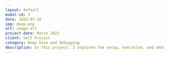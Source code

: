 ```yaml
---
layout: default
modal-id: 3
date: 2022-07-16
img: deep.png
alt: image-alt
project-date: March 2022
client: Self Project
category: Deep Dive and Debugging
description: In this project, I explored the setup, execution, and debugging of data pipelines using Apache Beam, Google DataFlow, and Apache Flink. I provided setup guides for each framework and implemented a word count pipeline in Python for Beam and DataFlow, and in Java for Flink. Detailed instructions for running the pipelines locally, on the cloud, and on a cluster were included. Additionally, I developed comprehensive guides for debugging and performance tuning. This project highlights my ability to effectively set up, run, and debug data pipelines using these powerful data processing frameworks..
---
```

